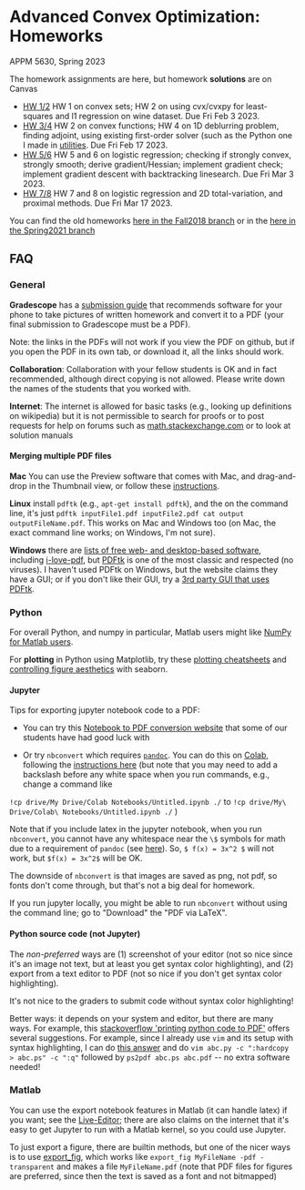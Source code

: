 # Advanced Convex Optimization: Homeworks
APPM 5630, Spring 2023

The homework assignments are here, but homework **solutions** are on Canvas

- [HW 1/2](APPM5630Spring23Homework01-02.pdf) HW 1 on convex sets; HW 2 on using cvx/cvxpy for least-squares and l1 regression on wine dataset. Due Fri Feb 3 2023.
- [HW 3/4](APPM5630Spring23Homework03-04.pdf) HW 2 on convex functions; HW 4 on 1D deblurring problem, finding adjoint, using existing first-order solver (such as the Python one I made in [utilities](../utilities). Due Fri Feb 17 2023.
- [HW 5/6](APPM5630Spring23Homework05-06.pdf) HW 5 and 6 on logistic regression; checking if strongly convex, strongly smooth; derive gradient/Hessian; implement gradient check; implement gradient descent with backtracking linesearch. Due Fri Mar 3 2023.
- [HW 7/8](APPM5630Spring23Homework07-08.pdf) HW 7 and 8 on logistic regression and 2D total-variation, and proximal methods. Due Fri Mar 17 2023.

<!-- 
[//]: # [HW 5/6](APPM5630Spring21Homework05-06.pdf) HW 5 and 6 on logistic regression; checking if strongly convex, strongly smooth; derive gradient/Hessian; implement gradient check; implement gradient descent with backtracking linesearch
[//]: # - [HW 7/8](APPM5630Spring21Homework07-08.pdf) HW 7 and 8 on logistic regression and 2D total-variation, and proximal methods. You have 3 weeks to do this HW
[//]: # - [HW 9/10](APPM5630Spring21Homework09-10.pdf) HW 9 and 10 on compressed sensing and perturbation analysis, applied to the Handel audio clip (using a matrix-free linear operator). See the [HW10](HW10/) subfolder for helper files.
-->


You can find the old homeworks [here in the Fall2018 branch](https://github.com/stephenbeckr/convex-optimization-class/tree/Fall2018/Homeworks) or in the [here in the Spring2021 branch](https://github.com/stephenbeckr/convex-optimization-class/tree/Spring2021/Homeworks)

## FAQ

### General

**Gradescope** has a [submission guide](https://gradescope-static-assets.s3.amazonaws.com/help/submitting_hw_guide.pdf) that recommends software for your phone to take pictures of written homework and convert it to a PDF (your final submission to Gradescope must be a PDF).

Note: the links in the PDFs will not work if you view the PDF on github, but if you open the PDF in its own tab, or download it, all the links should work.

**Collaboration**: Collaboration with your fellow students is OK and in fact recommended, although direct copying is not allowed.  Please write down the names of the students that you worked with.

**Internet**: The internet is allowed for basic tasks (e.g., looking up definitions on wikipedia) but it is
not permissible to search for proofs or to post requests for help on forums such as [math.stackexchange.com](http://math.stackexchange.com/)
or to look at solution manuals

#### Merging multiple PDF files

**Mac** You can use the Preview software that comes with Mac, and drag-and-drop in the Thumbnail view, or follow these [instructions](https://support.apple.com/en-us/HT202945).

**Linux** install `pdftk` (e.g., `apt-get install pdftk`), and the on the command line, it's just `pdftk inputFile1.pdf inputFile2.pdf cat output outputFileName.pdf`.  This works on Mac and Windows too (on Mac, the exact command line works; on Windows, I'm not sure).

**Windows** there are [lists of free web- and desktop-based software](https://superuser.com/a/34294), including [i-love-pdf](https://www.ilovepdf.com/merge_pdf), but [PDFtk](https://www.pdflabs.com/tools/pdftk-the-pdf-toolkit/) is one of the most classic and respected (no viruses). I haven't used PDFtk on Windows, but the website claims they have a GUI; or if you don't like their GUI, try a [3rd party GUI that uses PDFtk](https://www.pdflabs.com/tools/pdftk-the-pdf-toolkit/).

### Python
For overall Python, and numpy in particular, Matlab users might like [NumPy for Matlab users](https://numpy.org/doc/stable/user/numpy-for-matlab-users.html).

For **plotting** in Python using Matplotlib, try these [plotting cheatsheets](https://github.com/matplotlib/cheatsheets) and [controlling figure aesthetics](https://seaborn.pydata.org/tutorial/aesthetics.html) with seaborn.


#### Jupyter

Tips for exporting jupyter notebook code to a PDF:

- You can try this [Notebook to PDF conversion website](https://htmtopdf.herokuapp.com/ipynbviewer/) that some of our students have had good luck with

- Or try `nbconvert` which requires [`pandoc`](https://pandoc.org/installing.html). You can do this on [Colab](https://colab.research.google.com/), following the [instructions here](https://stackoverflow.com/a/54191922) (but note that you may need to add a backslash before any white space when you run commands, e.g., change a command like

`!cp drive/My Drive/Colab Notebooks/Untitled.ipynb ./`
to
``!cp drive/My\ Drive/Colab\ Notebooks/Untitled.ipynb ./``
)

Note that if you include latex in the jupyter notebook, when you run `nbconvert`, you cannot have any whitespace near the `\$` symbols for math due to a requirement of `pandoc` (see [here](https://pandoc.org/MANUAL.html#extension-tex_math_dollars)).  So, ``$ f(x) = 3x^2 $`` will not work, but `$f(x) = 3x^2$` will be OK.

The downside of `nbconvert` is that images are saved as png, not pdf, so fonts don't come through, but that's not a big deal for homework.

If you run jupyter locally, you might be able to run `nbconvert` without using the command line; go to "Download" the "PDF via LaTeX".

#### Python source code (not Jupyter)
The *non-preferred* ways are (1) screenshot of your editor (not so nice since it's an image not text, but at least you get syntax color highlighting), and (2) export from a text editor to PDF (not so nice if you don't get syntax color highlighting).

It's not nice to the graders to submit code without syntax color highlighting!

Better ways: it depends on your system and editor, but there are many ways. For example, this [stackoverflow 'printing python code to PDF'](https://stackoverflow.com/q/20412038) offers several suggestions. For example, since I already use `vim` and its setup with syntax highlighting, I can do [this answer](https://stackoverflow.com/a/20412421) and do `vim abc.py -c ":hardcopy > abc.ps" -c ":q"` followed by `ps2pdf abc.ps abc.pdf` -- no extra software needed!


### Matlab

You can use the export notebook features in Matlab (it can handle latex) if you want; see the [Live-Editor](https://www.mathworks.com/products/matlab/live-editor.html); there are also claims on the internet that it's easy to get Jupyter to run with a Matlab kernel, so you could use Jupyter.

To just export a figure, there are builtin methods, but one of the nicer ways is to use [export_fig](https://www.mathworks.com/matlabcentral/fileexchange/23629-export_fig), which works like `export_fig MyFileName -pdf -transparent` and makes a file `MyFileName.pdf` (note that PDF files for figures are preferred, since then the text is saved as a font and not bitmapped)
